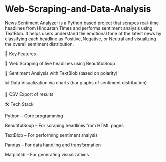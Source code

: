 # Web-Scraping-and-Data-Analysis
News Sentiment Analyzer is a Python-based project that scrapes real-time headlines from Hindustan Times and performs sentiment analysis using TextBlob. It helps users understand the emotional tone of the latest news by classifying each headline as Positive, Negative, or Neutral and visualizing the overall sentiment distribution.

🎯 Key Features

🔎 Web Scraping of live headlines using BeautifulSoup

💬 Sentiment Analysis with TextBlob (based on polarity)

📊 Data Visualization via charts (bar graphs of sentiment distribution)

📁 CSV Export of results


🛠 Tech Stack

Python – Core programming

BeautifulSoup – For scraping headlines from HTML pages

TextBlob – For performing sentiment analysis

Pandas – For data handling and transformation

Matplotlib – For generating visualizations


